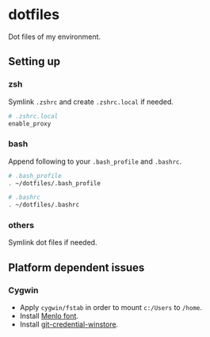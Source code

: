 dotfiles
========

Dot files of my environment.


Setting up
----------

### zsh

Symlink `.zshrc` and create `.zshrc.local` if needed.

```zsh
# .zshrc.local
enable_proxy
```


### bash

Append following to your `.bash_profile` and `.bashrc`.

```bash
# .bash_profile
. ~/dotfiles/.bash_profile

# .bashrc
. ~/dotfiles/.bashrc
```


### others

Symlink dot files if needed.


Platform dependent issues
-------------------------

### Cygwin

* Apply `cygwin/fstab` in order to mount `c:/Users` to `/home`.
* Install [Menlo font](https://github.com/hbin/top-programming-fonts).
* Install [git-credential-winstore](http://gitcredentialstore.codeplex.com).
